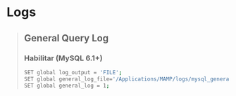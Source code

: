 # Logs
> ## General Query Log
> ### Habilitar (MySQL 6.1+)
> ```bash
> SET global log_output = 'FILE';
> SET global general_log_file='/Applications/MAMP/logs/mysql_general.log';
> SET global general_log = 1; 
> ```